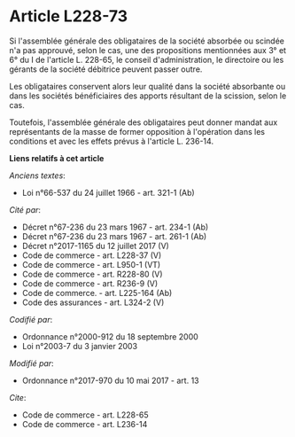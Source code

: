 # Article L228-73

Si l'assemblée générale des obligataires de la société absorbée ou scindée n'a pas approuvé, selon le cas, une des
propositions mentionnées aux 3° et 6° du I de l'article L. 228-65, le conseil d'administration, le directoire ou les gérants
de la société débitrice peuvent passer outre. 

Les obligataires conservent alors leur qualité dans la société absorbante ou dans les sociétés bénéficiaires des apports
résultant de la scission, selon le cas. 

Toutefois, l'assemblée générale des obligataires peut donner mandat aux représentants de la masse de former opposition à
l'opération dans les conditions et avec les effets prévus à l'article L. 236-14.

**Liens relatifs à cet article**

_Anciens textes_:

  - Loi n°66-537 du 24 juillet 1966 - art. 321-1 (Ab)

_Cité par_:

  - Décret n°67-236 du 23 mars 1967 - art. 234-1 (Ab)
  - Décret n°67-236 du 23 mars 1967 - art. 261-1 (Ab)
  - Décret n°2017-1165 du 12 juillet 2017 (V)
  - Code de commerce - art. L228-37 (V)
  - Code de commerce - art. L950-1 (VT)
  - Code de commerce - art. R228-80 (V)
  - Code de commerce - art. R236-9 (V)
  - Code de commerce. - art. L225-164 (Ab)
  - Code des assurances - art. L324-2 (V)

_Codifié par_:

  - Ordonnance n°2000-912 du 18 septembre 2000
  - Loi n°2003-7 du 3 janvier 2003

_Modifié par_:

  - Ordonnance n°2017-970 du 10 mai 2017 - art. 13

_Cite_:

  - Code de commerce - art. L228-65
  - Code de commerce - art. L236-14
